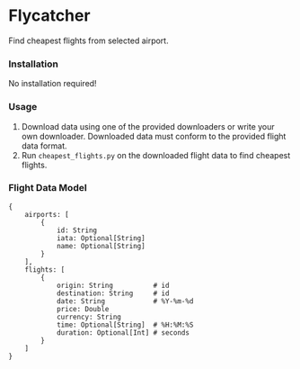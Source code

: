 # Flycatcher
Find cheapest flights from selected airport.

### Installation

No installation required!

### Usage

1. Download data using one of the provided downloaders or write your own downloader.
 Downloaded data must conform to the provided flight data format.
2. Run `cheapest_flights.py` on the downloaded flight data to find cheapest flights.

### Flight Data Model

```
{
	airports: [
		{
			id: String
			iata: Optional[String]
			name: Optional[String]
		}
	],
	flights: [
		{
			origin: String          # id
			destination: String     # id
			date: String            # %Y-%m-%d
			price: Double
			currency: String
			time: Optional[String]  # %H:%M:%S
			duration: Optional[Int] # seconds
		}
	]
}
```